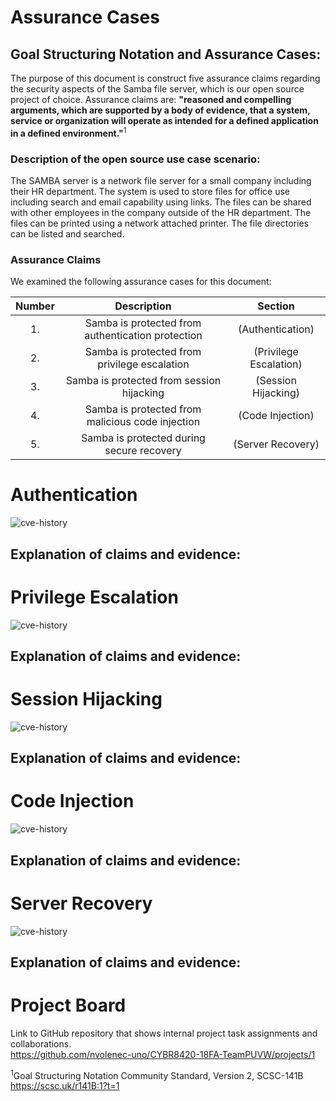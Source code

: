 # Assurance Cases

## Goal Structuring Notation and Assurance Cases:

The purpose of this document is construct five assurance claims regarding the security aspects of the
Samba file server, which is our open source project of choice. Assurance claims are: **"reasoned and compelling
arguments, which are supported by a body of evidence, that a system, service or organization will operate as
intended for a defined application in a defined environment."**<sup>1</sup>

### Description of the open source use case scenario:

The SAMBA server is a network file server for a small company including their HR department.
The system is used to store files for office use including search and email capability using links.
The files can be shared with other employees in the company outside of the HR department.
The files can be printed using a network attached printer.
The file directories can be listed and searched.

### Assurance Claims

We examined the following assurance cases for this document:

| Number    | Description   | Section   |
|:-------:|:------:|:-----:|
| 1. | Samba is protected from authentication protection | (Authentication) |
| 2. | Samba is protected from privilege escalation | (Privilege Escalation) |
| 3. | Samba is protected from session hijacking | (Session Hijacking) |
| 4. | Samba is protected from malicious code injection | (Code Injection) |
| 5. | Samba is protected during secure recovery | (Server Recovery) |

# Authentication
![cve-history](https://github.com/nvolenec-uno/CYBR8420-18FA-TeamPUVW/blob/master/include/authentication.png)

## Explanation of claims and evidence:


# Privilege Escalation
![cve-history](https://github.com/nvolenec-uno/CYBR8420-18FA-TeamPUVW/blob/master/include/privilege.png)  

## Explanation of claims and evidence:
# Session Hijacking
![cve-history](https://github.com/nvolenec-uno/CYBR8420-18FA-TeamPUVW/blob/master/include/sessionhijacking.png)
## Explanation of claims and evidence:

# Code Injection
![cve-history](https://github.com/nvolenec-uno/CYBR8420-18FA-TeamPUVW/blob/master/include/codeinjection.png)
## Explanation of claims and evidence:


# Server Recovery
![cve-history](https://github.com/nvolenec-uno/CYBR8420-18FA-TeamPUVW/blob/master/include/serverrecovery.png)
## Explanation of claims and evidence:



# Project Board
Link to GitHub repository that shows internal project task assignments and collaborations.  
https://github.com/nvolenec-uno/CYBR8420-18FA-TeamPUVW/projects/1

<sup>1</sup>Goal Structuring Notation Community Standard, Version 2, SCSC-141B
https://scsc.uk/r141B:1?t=1
